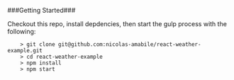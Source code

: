 ###Getting Started###

Checkout this repo, install depdencies, then start the gulp process with the following:

```
	> git clone git@github.com:nicolas-amabile/react-weather-example.git
	> cd react-weather-example
	> npm install
	> npm start
```
